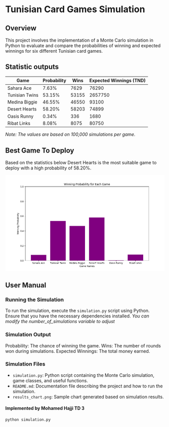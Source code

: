 # Tunisian Card Games Simulation

## Overview

This project involves the implementation of a Monte Carlo simulation in Python to evaluate and compare the probabilities of winning and expected winnings for six different Tunisian card games.

## Statistic outputs

| Game              | Probability | Wins   | Expected Winnings (TND)  |
| ----------------- | ----------- | ------ | ------------------------ |
| Sahara Ace        | 7.63%       | 7629   | 76290                    |
| Tunisian Twins    | 53.15%      | 53155  | 2657750                  |
| Medina Biggie     | 46.55%      | 46550  | 93100                    |
| Desert Hearts     | 58.20%      | 58203  | 74899                    |
| Oasis Runny       | 0.34%       | 336    | 1680                     |
| Ribat Links       | 8.08%       | 8075   | 80750                    |

*Note: The values are based on 100,000 simulations per game.*

## Best Game To Deploy
Based on the statistics below Desert Hearts is the most suitable game to deploy with a high probability of 58.20%.

![Simulation Results Chart](results_chart.png)

## User Manual

### Running the Simulation
To run the simulation, execute the `simulation.py` script using Python. Ensure that you have the necessary dependencies installed.
*You can modify the number_of_simulations variable to adjust*

### Simulation Output
Probability: The chance of winning the game.
Wins: The number of rounds won during simulations.
Expected Winnings: The total money earned.

### Simulation Files
- `simulation.py`: Python script containing the Monte Carlo simulation, game classes, and useful functions.
- `README.md`: Documentation file describing the project and how to run the simulation.
- `results_chart.png`: Sample chart generated based on simulation results.

#### Implemented by Mohamed Hajji TD 3

```bash
python simulation.py
